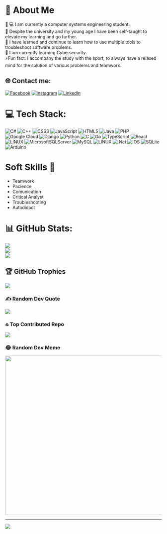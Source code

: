 # 💫 About Me
👨 💻 I am currently a computer systems engineering student. <br>🧠 Despite the university and my young age I have been self-taught to elevate my learning and go further. <br>🔭 I have learned and continue to learn how to use multiple tools to troubleshoot software problems. <br>🌱 I am currently learning Cybersecurity. <br>⚡Fun fact: I accompany the study with the sport, to always have a relaxed mind for the solution of various problems and teamwork.

## 🌐 Contact me:
[![Facebook](https://img.shields.io/badge/Facebook-%231877F2.svg?logo=Facebook&logoColor=white)](https://www.facebook.com/profile.php?id=100051705169565) [![Instagram](https://img.shields.io/badge/Instagram-%23E4405F.svg?logo=Instagram&logoColor=white)](https://instagram.com/https://instagram.com/carlos.__.franco?igshid=ZDc4ODBmNjlmNQ==) [![LinkedIn](https://img.shields.io/badge/LinkedIn-%230077B5.svg?logo=linkedin&logoColor=white)](https://www.linkedin.com/in/carlos-franco-96b028271/) 




# 💻 Tech Stack:
![C#](https://img.shields.io/badge/c%23-%23239120.svg?style=for-the-badge&logo=c-sharp&logoColor=white) ![C++](https://img.shields.io/badge/c++-%2300599C.svg?style=for-the-badge&logo=c%2B%2B&logoColor=white) ![CSS3](https://img.shields.io/badge/css3-%231572B6.svg?style=for-the-badge&logo=css3&logoColor=white) ![JavaScript](https://img.shields.io/badge/javascript-%23323330.svg?style=for-the-badge&logo=javascript&logoColor=%23F7DF1E) ![HTML5](https://img.shields.io/badge/html5-%23E34F26.svg?style=for-the-badge&logo=html5&logoColor=white) ![Java](https://img.shields.io/badge/java-%23ED8B00.svg?style=for-the-badge&logo=java&logoColor=white) ![PHP](https://img.shields.io/badge/php-%23777BB4.svg?style=for-the-badge&logo=php&logoColor=white) ![Google Cloud](https://img.shields.io/badge/Google%20Cloud-%234285F4.svg?style=for-the-badge&logo=google-cloud&logoColor=white) ![Django](https://img.shields.io/badge/django-%23092E20.svg?style=for-the-badge&logo=django&logoColor=white) ![Python](https://img.shields.io/badge/python-3670A0?style=for-the-badge&logo=python&logoColor=ffdd54) ![C](https://img.shields.io/badge/c-%2300599C.svg?style=for-the-badge&logo=c&logoColor=white) ![Go](https://img.shields.io/badge/go-%2300ADD8.svg?style=for-the-badge&logo=go&logoColor=white) ![TypeScript](https://img.shields.io/badge/typescript-%23007ACC.svg?style=for-the-badge&logo=typescript&logoColor=white) ![React](https://img.shields.io/badge/react-%2320232a.svg?style=for-the-badge&logo=react&logoColor=%2361DAFB) ![LINUX](https://img.shields.io/badge/Linux-FCC624?style=for-the-badge&logo=linux&logoColor=black) ![MicrosoftSQLServer](https://img.shields.io/badge/Microsoft%20SQL%20Sever-CC2927?style=for-the-badge&logo=microsoft%20sql%20server&logoColor=white) ![MySQL](https://img.shields.io/badge/mysql-%2300f.svg?style=for-the-badge&logo=mysql&logoColor=white) ![LINUX](https://img.shields.io/badge/Linux-FCC624?style=for-the-badge&logo=linux&logoColor=black) ![.Net](https://img.shields.io/badge/.NET-5C2D91?style=for-the-badge&logo=.net&logoColor=white) ![IOS](https://img.shields.io/badge/IOS-%2320232a.svg?style=for-the-badge&logo=apple&logoColor=white) ![SQLite](https://img.shields.io/badge/sqlite-%2307405e.svg?style=for-the-badge&logo=sqlite&logoColor=white) ![Arduino](https://img.shields.io/badge/-Arduino-00979D?style=for-the-badge&logo=Arduino&logoColor=white)

# Soft Skills 👣
- Teamwork
- Pacience
- Comunication
- Critical Analyst
- Troubleshooting
- Autodidact

  
# 📊 GitHub Stats:
![](https://github-readme-stats.vercel.app/api?username=Carlos5F5&theme=algolia&hide_border=false&include_all_commits=false&count_private=false)<br/>
![](https://github-readme-streak-stats.herokuapp.com/?user=Carlos5F5&theme=algolia&hide_border=false)<br/>
![](https://github-readme-stats.vercel.app/api/top-langs/?username=Carlos5F5&theme=algolia&hide_border=false&include_all_commits=false&count_private=false&layout=compact)

## 🏆 GitHub Trophies
![](https://github-profile-trophy.vercel.app/?username=Carlos5F5&theme=dracula&no-frame=false&no-bg=true&margin-w=4)

### ✍️ Random Dev Quote
![](https://quotes-github-readme.vercel.app/api?type=horizontal&theme=radical)

### 🔝 Top Contributed Repo
![](https://github-contributor-stats.vercel.app/api?username=Carlos5F5&limit=5&theme=dark&combine_all_yearly_contributions=true)

### 😂 Random Dev Meme
<img src="https://rm.up.railway.app/" width="512px"/>

---
[![](https://visitcount.itsvg.in/api?id=Carlos5F5&icon=5&color=1)](https://visitcount.itsvg.in)


<!-- Proudly created with GPRM ( https://gprm.itsvg.in ) -->
